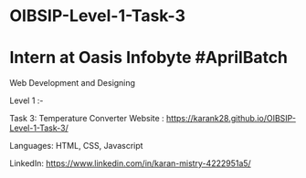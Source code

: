 # OIBSIP-Level-1-Task-3

# Intern at Oasis Infobyte #AprilBatch

Web Development and Designing

Level 1 :- 

Task 3: Temperature Converter Website : https://karank28.github.io/OIBSIP-Level-1-Task-3/

Languages: HTML, CSS, Javascript

LinkedIn: https://www.linkedin.com/in/karan-mistry-4222951a5/
